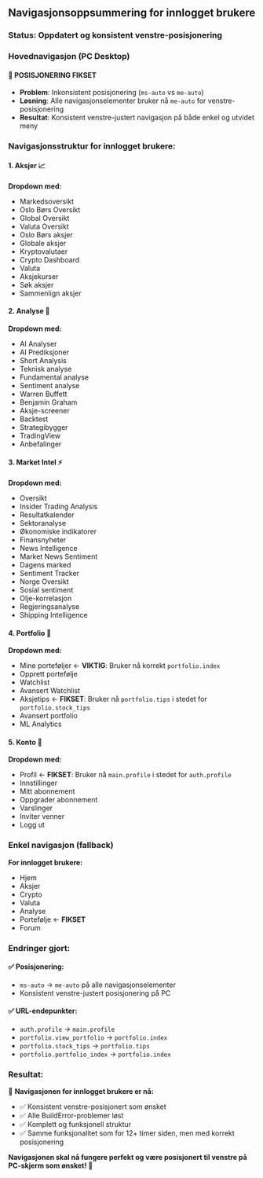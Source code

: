 ## Navigasjonsoppsummering for innlogget brukere
### Status: Oppdatert og konsistent venstre-posisjonering

### Hovednavigasjon (PC Desktop)

#### 🔧 **POSISJONERING FIKSET**
- **Problem**: Inkonsistent posisjonering (`ms-auto` vs `me-auto`) 
- **Løsning**: Alle navigasjonselementer bruker nå `me-auto` for venstre-posisjonering
- **Resultat**: Konsistent venstre-justert navigasjon på både enkel og utvidet meny

### Navigasjonsstruktur for innlogget brukere:

#### 1. **Aksjer** 📈
**Dropdown med:**
- Markedsoversikt
- Oslo Børs Oversikt  
- Global Oversikt
- Valuta Oversikt
- Oslo Børs aksjer
- Globale aksjer
- Kryptovalutaer
- Crypto Dashboard
- Valuta
- Aksjekurser
- Søk aksjer
- Sammenlign aksjer

#### 2. **Analyse** 🧠
**Dropdown med:**
- AI Analyser
- AI Prediksjoner
- Short Analysis
- Teknisk analyse
- Fundamental analyse
- Sentiment analyse
- Warren Buffett
- Benjamin Graham
- Aksje-screener
- Backtest
- Strategibygger
- TradingView
- Anbefalinger

#### 3. **Market Intel** ⚡
**Dropdown med:**
- Oversikt
- Insider Trading Analysis
- Resultatkalender
- Sektoranalyse
- Økonomiske indikatorer
- Finansnyheter
- News Intelligence
- Market News Sentiment
- Dagens marked
- Sentiment Tracker
- Norge Oversikt
- Sosial sentiment
- Olje-korrelasjon
- Regjeringsanalyse
- Shipping Intelligence

#### 4. **Portfolio** 💼
**Dropdown med:**
- Mine porteføljer ← **VIKTIG**: Bruker nå korrekt `portfolio.index`
- Opprett portefølje
- Watchlist
- Avansert Watchlist
- Aksjetips ← **FIKSET**: Bruker nå `portfolio.tips` i stedet for `portfolio.stock_tips`
- Avansert portfolio
- ML Analytics

#### 5. **Konto** 👤
**Dropdown med:**
- Profil ← **FIKSET**: Bruker nå `main.profile` i stedet for `auth.profile`
- Innstillinger
- Mitt abonnement
- Oppgrader abonnement
- Varslinger
- Inviter venner
- Logg ut

### Enkel navigasjon (fallback)
**For innlogget brukere:**
- Hjem
- Aksjer
- Crypto
- Valuta
- Analyse
- Portefølje ← **FIKSET** 
- Forum

### Endringer gjort:

#### ✅ **Posisjonering**:
- `ms-auto` → `me-auto` på alle navigasjonselementer
- Konsistent venstre-justert posisjonering på PC

#### ✅ **URL-endepunkter**:
- `auth.profile` → `main.profile`
- `portfolio.view_portfolio` → `portfolio.index` 
- `portfolio.stock_tips` → `portfolio.tips`
- `portfolio.portfolio_index` → `portfolio.index`

### Resultat:
🎯 **Navigasjonen for innlogget brukere er nå:**
- ✅ Konsistent venstre-posisjonert som ønsket
- ✅ Alle BuildError-problemer løst
- ✅ Komplett og funksjonell struktur
- ✅ Samme funksjonalitet som for 12+ timer siden, men med korrekt posisjonering

**Navigasjonen skal nå fungere perfekt og være posisjonert til venstre på PC-skjerm som ønsket! 🚀**
